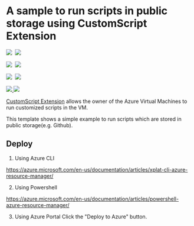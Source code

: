 # A sample to run scripts in public storage using CustomScript Extension

<IMG SRC="https://azbotstorage.blob.core.windows.net/badges/201-customscript-extension-public-storage-on-ubuntu/PublicLastTestDate.svg" />&nbsp;
<IMG SRC="https://azbotstorage.blob.core.windows.net/badges/201-customscript-extension-public-storage-on-ubuntu/PublicDeployment.svg" />&nbsp;

<IMG SRC="https://azbotstorage.blob.core.windows.net/badges/201-customscript-extension-public-storage-on-ubuntu/FairfaxLastTestDate.svg" />&nbsp;
<IMG SRC="https://azbotstorage.blob.core.windows.net/badges/201-customscript-extension-public-storage-on-ubuntu/FairfaxDeployment.svg" />&nbsp;

<IMG SRC="https://azbotstorage.blob.core.windows.net/badges/201-customscript-extension-public-storage-on-ubuntu/BestPracticeResult.svg" />&nbsp;
<IMG SRC="https://azbotstorage.blob.core.windows.net/badges/201-customscript-extension-public-storage-on-ubuntu/CredScanResult.svg" />&nbsp;

<a href="https://portal.azure.com/#create/Microsoft.Template/uri/https%3A%2F%2Fraw.githubusercontent.com%2FAzure%2Fazure-quickstart-templates%2Fmaster%2F201-customscript-extension-public-storage-on-ubuntu%2Fazuredeploy.json" target="_blank">
    <img src="http://azuredeploy.net/deploybutton.png"/>
</a>
<a href="http://armviz.io/#/?load=https%3A%2F%2Fraw.githubusercontent.com%2FAzure%2Fazure-quickstart-templates%2Fmaster%2F201-customscript-extension-public-storage-on-ubuntu%2Fazuredeploy.json" target="_blank">
    <img src="http://armviz.io/visualizebutton.png"/>
</a>

[CustomScript Extension](https://github.com/Azure/azure-linux-extensions/tree/master/CustomScript) allows the owner of the Azure Virtual Machines to run customized scripts in the VM.

This template shows a simple example to run scripts which are stored in public storage(e.g. Github).

## Deploy

1. Using Azure CLI

  https://azure.microsoft.com/en-us/documentation/articles/xplat-cli-azure-resource-manager/

2. Using Powershell

  https://azure.microsoft.com/en-us/documentation/articles/powershell-azure-resource-manager/

3. Using Azure Portal
  Click the "Deploy to Azure" button.
